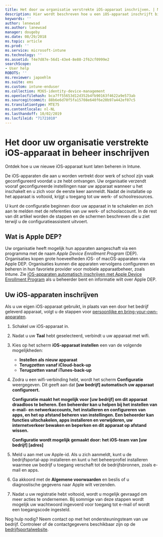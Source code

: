 ```yaml
---
title: Het door uw organisatie verstrekte iOS-apparaat inschrijven. | Microsoft Docs
description: Hier wordt beschreven hoe u een iOS-apparaat inschrijft bij Intune dat is aangeschaft en geleverd door uw organisatie
keywords: ''
author: lenewsad
ms.author: lanewsad
manager: dougeby
ms.date: 08/29/2018
ms.topic: article
ms.prod: ''
ms.service: microsoft-intune
ms.technology: ''
ms.assetid: f4e7d87e-56d1-43e4-8e88-2f62cf0999e2
searchScope:
- User help
ROBOTS: ''
ms.reviewer: japoehlm
ms.suite: ems
ms.custom: intune-enduser
ms.collection: M365-identity-device-management
ms.openlocfilehash: bca7ff55653d12d352b4fb90163f4622a9e573ab
ms.sourcegitcommit: 88b6e6d70f5fa15708e640f6e20b97a442ef07c5
ms.translationtype: MTE75
ms.contentlocale: nl-NL
ms.lasthandoff: 10/02/2019
ms.locfileid: "71721010"
---
```

# <a name="enroll-your-organization-provided-ios-device-in-management"></a>Het door uw organisatie verstrekte iOS-apparaat in beheer inschrijven

Ontdek hoe u uw nieuwe iOS-apparaat kunt laten beheren in Intune.  

De iOS-apparaten die aan u worden vertrekt door werk of school zijn vaak geconfigureerd voordat u ze hebt ontvangen. Uw organisatie verzendt vooraf geconfigureerde instellingen naar uw apparaat wanneer u het inschakelt en u zich voor de eerste keer aanmeldt. Nadat de installatie op het apparaat is voltooid, krijgt u toegang tot uw werk- of schoolresources.  

U kunt de configuratie beginnen door uw apparaat in te schakelen en zich aan te melden met de referenties van uw werk- of schoolaccount. In de rest van dit artikel worden de stappen en de schermen beschreven die u ziet terwijl u de configuratieassistent uitvoert.

## <a name="what-is-apple-dep"></a>Wat is Apple DEP?

Uw organisatie heeft mogelijk hun apparaten aangeschaft via een programma met de naam *Apple Device Enrollment Program* (DEP). Organisaties kopen grote hoeveelheden iOS- of macOS-apparaten via Apple DEP. Organisaties kunnen die apparaten vervolgens configureren en beheren in hun favoriete provider voor mobiele apparaatbeheer, zoals Intune. Zie [iOS-apparaten automatisch inschrijven met Apple Device Enrollment Program](https://docs.microsoft.com/intune/enrollment/device-enrollment-program-enroll-ios.md) als u beheerder bent en informatie wilt over Apple DEP.  

## <a name="set-up-your-ios-device"></a>Uw iOS-apparaten inschrijven

Als u uw eigen iOS-apparaat gebruikt, in plaats van een door het bedrijf geleverd apparaat, volgt u de stappen voor [persoonlijke en bring-your-own-apparaten](enroll-your-device-in-intune-ios.md).  

1. Schakel uw iOS-apparaat in.
2. Nadat u uw **Taal** hebt geselecteerd, verbindt u uw apparaat met wifi.
3. Kies op het scherm **iOS-apparaat instellen** een van de volgende mogelijkheden:
   - **Instellen als nieuw apparaat**
   - **Terugzetten vanaf iCloud-back-up**
   - **Terugzetten vanaf iTunes-back-up**

4. Zodra u een wifi-verbinding hebt, wordt het scherm **Configuratie** weergegeven. Dit geeft aan dat **[uw bedrijf] automatisch uw apparaat configureert.**

   **Configuratie maakt het mogelijk voor [uw bedrijf] om dit apparaat draadloos te beheren. Een beheerder kan u helpen bij het instellen van e-mail- en netwerkaccounts, het installeren en configureren van apps, en het op afstand beheren van instellingen. Een beheerder kan functies uitschakelen, apps installeren en verwijderen, uw internetverkeer bewaken en beperken en dit apparaat op afstand wissen.**

   **Configuratie wordt mogelijk gemaakt door: het iOS-team van [uw bedrijf] [adres]**

5. Meld u aan met uw Apple-id. Als u zich aanmeldt, kunt u de bedrijfsportal-app installeren en kunt u het beheerprofiel installeren waarmee uw bedrijf u toegang verschaft tot de bedrijfsbronnen, zoals e-mail en apps.
6. Ga akkoord met de **Algemene voorwaarden** en beslis of u diagnostische gegevens naar Apple wilt verzenden.
7. Nadat u uw registratie hebt voltooid, wordt u mogelijk gevraagd om meer acties te ondernemen. Bij sommige van deze stappen wordt mogelijk uw wachtwoord ingevoerd voor toegang tot e-mail of wordt een toegangscode ingesteld.

Nog hulp nodig? Neem contact op met het ondersteuningsteam van uw bedrijf. Controleer of de contactgegevens beschikbaar zijn op de [bedrijfsportalwebsite](https://go.microsoft.com/fwlink/?linkid=2010980).
